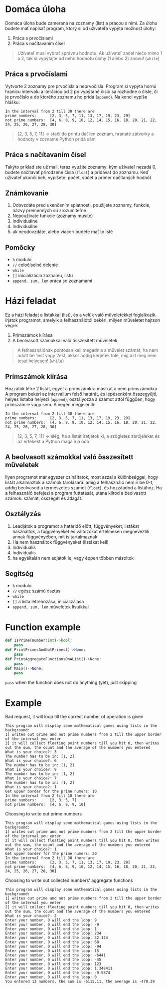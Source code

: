 # Domáca úloha
Domáca úloha bude zameraná na zoznamy (list) a prácou s nimi. Za úlohu budete mať napísať program, ktorý si od užívateľa vypýta možnosť úlohy:

1. Práca s prvočíslami
1. Práca s načítavaním čísel

> Užívateľ musí vybrať správnu hodnotu. Ak užívateľ zadal niečo mimo 1 a 2, tak si vypýtajte od neho hodnotu úlohy (1 alebo 2) znovu! (`while`)

## Práca s prvočíslami
Vytvorte 2 zoznamy pre prvočísla a neprvočísla. Program si vypýta hornú hranicu intervalu a iteráciou od 2 po vypýtané číslo sa rozhodne o čísle, či je prvočíslo a do ktorého zoznamu ho pridá (`append`). Na konci vypíše hlášku: 
```
In the interval from 2 till 30 there are
prime numbers:      [2, 3, 5, 7, 11, 13, 17, 19, 23, 29]
not prime numbers:  [4, 6, 8, 9, 10, 12, 14, 15, 16, 18, 20, 21, 22, 24, 25, 26, 27, 28, 30]
```
>[2, 3, 5, 7, 11] -> stačí do printu dať len zoznam, hranaté zátvorky a hodnoty v zozname Python pridá sám
## Práca s načítavaním čísel
Takýto príklad ste už mali, teraz využite zoznamy: kým užívateľ nezadá 0, budete načítavať prirodzené čísla (`float`) a pridávať do zoznamu. Keď užívateľ ukončí beh, vypíšete: počet, súčet a primer načítaných hodnôt

## Známkovanie
<ol>
<li> Odovzdáte pred ukenčením splatnosti, použijete zoznamy, funkcie, názvy premenných sú zrozumiteľné
</li>
<li> Nepoužívate funkcie (zoznamy musíte)
</li>
  <li> Individuálne
</li>
  <li> Individuálne
</li>  
  <li>ak neodovzdáte, alebo viacerí budete mať to isté</li>
</ol>

## Pomôcky
- `%` modulo
- `//` celočíselné delenie
- `while`
- `[]` inicializácia zoznamu, listu
- `append, sum, len` práca so zoznamami
# Házi feladat
Ez a házi feladat a listákkal (list), és a velük való műveletekkel foglalkozik. írjatok programot, amelyik a felhasználótól bekéri, milyen műveletet hajtson végre: 

1. Prímszámok kiírása
1. A beolvasott számokkal való összesített műveletek

> A felhasználónak pontosan kell megadnia a művelet számát, ha nem adott be 1est vagy 2est, akkor addig kérjétek tőle, míg azt meg nem teszi helyesen! (`while`)

## Prímszámok kiírása
Hozzatok létre 2 listát, egyet a prímszámkra másikat a nem prímszámokra. A program bekéri az intervallum felső határát, és lépésenként összegyűjti, helyes listába helyezi (`append`), osztályozza a számot attól függően, hogy prímszám-e vagy sem. A vegén megjeleníti: 
```
In the interval from 2 till 30 there are
prime numbers:      [2, 3, 5, 7, 11, 13, 17, 19, 23, 29]
not prime numbers:  [4, 6, 8, 9, 10, 12, 14, 15, 16, 18, 20, 21, 22, 24, 25, 26, 27, 28, 30]
```
>[2, 3, 5, 7, 11] -> elég, ha a listát íratjátok ki, a szögletes zárójeleket és az értékekt a Python maga írja oda
## A beolvasott számokkal való összesített műveletek
Ilyen programot már egyszer csináltatok, most azzal a különbséggel, hogy listát alkalmaztok a számok tárolására: amíg a felhasználó nem ír be 0-t, addig beolvasod a természetes számot (`float`), és hozzáadod a listához. Ha a felhasználó befejezi a program futtatását, utána kiírod a beolvasott számok: számát, összegét és átlagát. 

## Osztályzás
<ol>
<li> Leadjátok a programot a határidő előtt, függvényeket, listákat használtok, a függvényeket és változókat értelmesen megneveztik annak függvényében, mit is tartalmaznak
</li>
<li> Ha nem használtok függvényeket (listákat kell)
</li>
  <li> Individuális
</li>
  <li> Individuális
</li>  
  <li> ha egyáltalán nem adjátok le, vagy éppen többen másoltok</li>
</ol>

## Segítség
- `%` modulo
- `//` egész számú osztás
- `while`
- `[]` a lista létrehozása, inicializálása
- `append, sum, len` műveletek listákkal

# Function example
```py
def IsPrime(number:int)->bool:
    pass
def PrintPrimesAndNotPrimes()->None:
    pass
def PrintAggregateFunctionsOnAList()->None:
    pass
def Main()->None:
    pass
```
`pass` when the function does not do anything (yet), just skipping

# Example
Bad request, it will loop till the correct number of operation is given
```
This program will display some mathematical games using lists in the background:
1] writes out prime and not prime numbers from 2 till the upper border of the interval you enter
2] it will collect floating point numbers till you hit 0, then writes out the sum, the count and the average of the numbers you entered    
What is your choice?: 3
The number has to be in: [1, 2]
What is your choice?: 6
The number has to be in: [1, 2]
What is your choice?: 9
The number has to be in: [1, 2]
What is your choice?: 7
The number has to be in: [1, 2]
What is your choice?: 1
Get upper border for the prime numers: 10
In the interval from 2 till 10 there are
prime numbers:      [2, 3, 5, 7]
not prime numbers:  [4, 6, 8, 9, 10]
```
Choosing to write out prime numbers
```
This program will display some mathematical games using lists in the background:
1] writes out prime and not prime numbers from 2 till the upper border of the interval you enter
2] it will collect floating point numbers till you hit 0, then writes out the sum, the count and the average of the numbers you entered    
What is your choice?: 1
Get upper border for the prime numers: 30
In the interval from 2 till 30 there are
prime numbers:      [2, 3, 5, 7, 11, 13, 17, 19, 23, 29]
not prime numbers:  [4, 6, 8, 9, 10, 12, 14, 15, 16, 18, 20, 21, 22, 24, 25, 26, 27, 28, 30]
```
Choosing to write out collected numbers' aggregate functions
```
This program will display some mathematical games using lists in the background:
1] writes out prime and not prime numbers from 2 till the upper border of the interval you enter
2] it will collect floating point numbers till you hit 0, then writes out the sum, the count and the average of the numbers you entered    
What is your choice?: 2
Enter your number, 0 will end the loop: 9
Enter your number, 0 will end the loop: -9
Enter your number, 0 will end the loop: 1
Enter your number, 0 will end the loop: 234
Enter your number, 0 will end the loop: 32.124
Enter your number, 0 will end the loop: 68
Enter your number, 0 will end the loop: -94
Enter your number, 0 will end the loop: 15
Enter your number, 0 will end the loop: -6441
Enter your number, 0 will end the loop: -45
Enter your number, 0 will end the loop: 123
Enter your number, 0 will end the loop: 1.348411
Enter your number, 0 will end the loop: -9.5874
Enter your number, 0 will end the loop: 0
You entered 13 numbers, the sum is -6115.11, the average is -470.39
```

